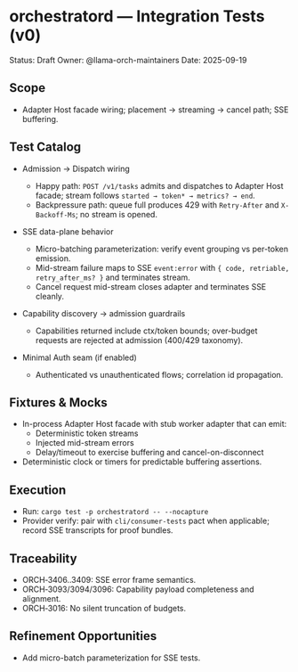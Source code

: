 # orchestratord — Integration Tests (v0)

Status: Draft
Owner: @llama-orch-maintainers
Date: 2025-09-19

## Scope

- Adapter Host facade wiring; placement → streaming → cancel path; SSE buffering.

## Test Catalog

- Admission → Dispatch wiring
  - Happy path: `POST /v1/tasks` admits and dispatches to Adapter Host facade; stream follows `started → token* → metrics? → end`.
  - Backpressure path: queue full produces 429 with `Retry-After` and `X-Backoff-Ms`; no stream is opened.

- SSE data-plane behavior
  - Micro-batching parameterization: verify event grouping vs per-token emission.
  - Mid-stream failure maps to SSE `event:error` with `{ code, retriable, retry_after_ms? }` and terminates stream.
  - Cancel request mid-stream closes adapter and terminates SSE cleanly.

- Capability discovery → admission guardrails
  - Capabilities returned include ctx/token bounds; over-budget requests are rejected at admission (400/429 taxonomy).

- Minimal Auth seam (if enabled)
  - Authenticated vs unauthenticated flows; correlation id propagation.

## Fixtures & Mocks

- In-process Adapter Host facade with stub worker adapter that can emit:
  - Deterministic token streams
  - Injected mid-stream errors
  - Delay/timeout to exercise buffering and cancel-on-disconnect
- Deterministic clock or timers for predictable buffering assertions.

## Execution

- Run: `cargo test -p orchestratord -- --nocapture`
- Provider verify: pair with `cli/consumer-tests` pact when applicable; record SSE transcripts for proof bundles.

## Traceability

- ORCH‑3406..3409: SSE error frame semantics.
- ORCH‑3093/3094/3096: Capability payload completeness and alignment.
- ORCH‑3016: No silent truncation of budgets.

## Refinement Opportunities

- Add micro-batch parameterization for SSE tests.
